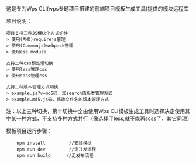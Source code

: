 这是专为Wps CLI(wps专题项目搭建的前端项目模板生成工具)提供的模块远程库


项目说明：

    项目支持三种JS模块化方式切换
    > 使用(AMD)requirejs管理
    > 使用(Commonjs)webpack管理
    > 使用es6 module

    支持二种css预处理切换
    > 使用less管理css
    > 使用sass管理css

    支持二种版本管理方式切换
    > example.js?v=md5码，加search值版本管理方式
    > example.md5.js码，修改文件名的版本管理方式

注：以上三种切换，第个切换中全由使用Wps CLI模板生成工具时选择决定使用其中某一种方式，不支持多种方式并行（像选择了less,就不能再scss了，其它同理）

模板项目运行步骤：

```
    npm install         //安装模块
    npm run dev         //走开发流程
    npm run build      //走发布流程
```
